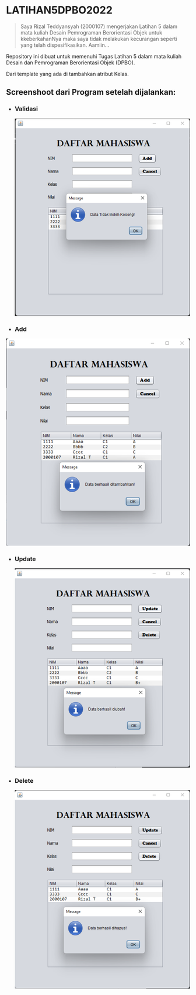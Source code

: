 # LATIHAN5DPBO2022

> Saya Rizal Teddyansyah (2000107) mengerjakan Latihan 5 dalam mata kuliah Desain Pemrograman Berorientasi Objek untuk kkeberkahanNya maka saya tidak melakukan kecurangan seperti yang telah dispesifikasikan.
Aamiin...

Repository ini dibuat untuk memenuhi Tugas Latihan 5 dalam mata kuliah Desain dan Pemrograman Berorientasi Objek (DPBO).

Dari template yang ada di tambahkan atribut Kelas.

## Screenshoot dari Program setelah dijalankan:

- ### Validasi
  <p align="center">
    <img src= "https://github.com/rzltdysh17/LATIHAN5DPBO2022/blob/main/SS/Validasi.png" alt="Validasi"/>
  </p>
  
 - ### Add
  <p align="center">
    <img src= "https://github.com/rzltdysh17/LATIHAN5DPBO2022/blob/main/SS/Add.png" alt="Add"/>
  </p>
  
- ### Update
  <p align="center">
    <img src= "https://github.com/rzltdysh17/LATIHAN5DPBO2022/blob/main/SS/Update.png" alt="Update"/>
  </p>
  
- ### Delete
  <p align="center">
    <img src= "https://github.com/rzltdysh17/LATIHAN5DPBO2022/blob/main/SS/Delete.png" alt="Delete"/>
  </p>
